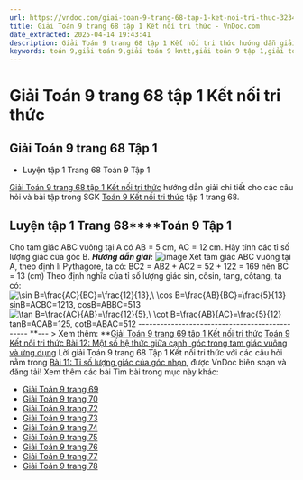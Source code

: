 ```yaml
---
url: https://vndoc.com/giai-toan-9-trang-68-tap-1-ket-noi-tri-thuc-323441
title: Giải Toán 9 trang 68 tập 1 Kết nối tri thức - VnDoc.com
date_extracted: 2025-04-14 19:43:41
description: Giải Toán 9 trang 68 tập 1 Kết nối tri thức hướng dẫn giải chi tiết các câu hỏi và bài tập trong SGK Toán 9 Kết nối tri thức tập 1.
keywords: toán 9,giải toán 9,giải toán 9 kntt,giải toán 9 tập 1,giải toán 9 kết nối tri thức,toán 9 kết nối tri thức tập 1,Toán 9 Kết nối tri thức Bài 11,giải Toán 9 Kết nối tri thức Bài 11,Bài 11 Tỉ số lượng giác của góc nhọn,toán 9 kết nối tri thức,toán 9 kết nối tri thức trang 67,toán 9 kết nối tri thức trang 68,toán 9 kết nối trang 69,toán 9 kết nối trang 70,toán 9 kết nối trang 72,toán 9 kết nối trang 71,toán 9 trang 68,giải toán 9 trang 68,toán 9 trang 68 kết nối,giải toán 9 trang 68 kết nối
---
```


# Giải Toán 9 trang 68 tập 1 Kết nối tri thức
## Giải Toán 9 trang 68 Tập 1
  * Luyện tập 1 Trang 68 Toán 9 Tập 1

[Giải Toán 9 trang 68 tập 1 Kết nối tri thức](<https://vndoc.com/giai-toan-9-trang-68-tap-1-ket-noi-tri-thuc-323441>) hướng dẫn giải chi tiết cho các câu hỏi và bài tập trong SGK [Toán 9 Kết nối tri thức](<https://vndoc.com/toan-9-ket-noi-tri-thuc>) tập 1 trang 68.
## **Luyện tập 1 Trang 68****Toán 9 Tập 1**
Cho tam giác ABC vuông tại A có AB = 5 cm, AC = 12 cm. Hãy tính các tỉ số lượng giác của góc B.
_**Hướng dẫn giải:**_
![image](https://i.vdoc.vn/data/image/2024/07/02/638555366261008985.png)
Xét tam giác ABC vuông tại A, theo định lí Pythagore, ta có:
BC2 = AB2 \+ AC2 = 52 \+ 122 = 169 nên BC = 13 \(cm\)
Theo định nghĩa của tỉ số lượng giác sin, côsin, tang, côtang, ta có:
![\\sin B=\\frac{AC}{BC}=\\frac{12}{13},\\ \\cos B=\\frac{AB}{BC}=\\frac{5}{13}](https://i.vdoc.vn/data/image/blank.png)sin⁡B=ACBC=1213, cos⁡B=ABBC=513
![\\tan B=\\frac{AC}{AB}=\\frac{12}{5},\\ \\cot B=\\frac{AB}{AC}=\\frac{5}{12}](https://i.vdoc.vn/data/image/blank.png)tan⁡B=ACAB=125, cot⁡B=ABAC=512
\-----------------------------------------------
**\--- > Xem thêm: **[Giải Toán 9 trang 69 tập 1 Kết nối tri thức](<https://vndoc.com/giai-toan-9-trang-69-tap-1-ket-noi-tri-thuc-323446>)
[Toán 9 Kết nối tri thức Bài 12: Một số hệ thức giữa cạnh, góc trong tam giác vuông và ứng dụng](<https://vndoc.com/toan-9-ket-noi-tri-thuc-bai-12-mot-so-he-thuc-giua-canh-goc-trong-tam-giac-vuong-va-ung-dung-320933>)
Lời giải Toán 9 trang 68 Tập 1 Kết nối tri thức với các câu hỏi nằm trong [Bài 11: Tỉ số lượng giác của góc nhọn](<https://vndoc.com/giai-bai-tap-sgk-toan-lop-9-bai-2-ti-so-luong-giac-cua-goc-nhon-148893>), được VnDoc biên soạn và đăng tải\!
Xem thêm các bài Tìm bài trong mục này khác:
  * [Giải Toán 9 trang 69](</giai-toan-9-trang-69-tap-1-ket-noi-tri-thuc-323446>)
  * [Giải Toán 9 trang 70](</giai-toan-9-trang-70-tap-1-ket-noi-tri-thuc-323450>)
  * [Giải Toán 9 trang 72](</giai-toan-9-trang-72-tap-1-ket-noi-tri-thuc-323516>)
  * [Giải Toán 9 trang 73](</giai-toan-9-trang-73-tap-1-ket-noi-tri-thuc-323537>)
  * [Giải Toán 9 trang 74](</giai-toan-9-trang-74-tap-1-ket-noi-tri-thuc-324774>)
  * [Giải Toán 9 trang 75](</giai-toan-9-trang-75-tap-1-ket-noi-tri-thuc-324775>)
  * [Giải Toán 9 trang 76](</giai-toan-9-trang-76-tap-1-ket-noi-tri-thuc-324777>)
  * [Giải Toán 9 trang 77](</giai-toan-9-trang-77-tap-1-ket-noi-tri-thuc-324780>)
  * [Giải Toán 9 trang 78](</giai-toan-9-trang-78-tap-1-ket-noi-tri-thuc-324781>)

